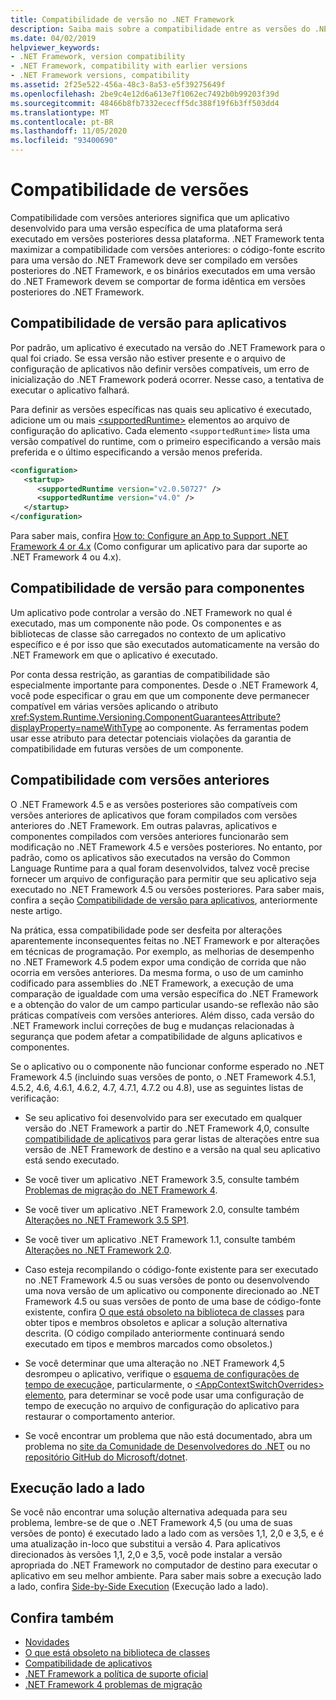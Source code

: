 ```yaml
---
title: Compatibilidade de versão no .NET Framework
description: Saiba mais sobre a compatibilidade entre as versões do .NET Framework, incluindo compatibilidade com versões anteriores e execução lado a lado.
ms.date: 04/02/2019
helpviewer_keywords:
- .NET Framework, version compatibility
- .NET Framework, compatibility with earlier versions
- .NET Framework versions, compatibility
ms.assetid: 2f25e522-456a-48c3-8a53-e5f39275649f
ms.openlocfilehash: 2be9c4e12d6a613e7f1062ec7492b0b99203f39d
ms.sourcegitcommit: 48466b8fb7332ececff5dc388f19f6b3ff503dd4
ms.translationtype: MT
ms.contentlocale: pt-BR
ms.lasthandoff: 11/05/2020
ms.locfileid: "93400690"
---
```

# <a name="version-compatibility"></a>Compatibilidade de versões

Compatibilidade com versões anteriores significa que um aplicativo desenvolvido para uma versão específica de uma plataforma será executado em versões posteriores dessa plataforma. .NET Framework tenta maximizar a compatibilidade com versões anteriores: o código-fonte escrito para uma versão do .NET Framework deve ser compilado em versões posteriores do .NET Framework, e os binários executados em uma versão do .NET Framework devem se comportar de forma idêntica em versões posteriores do .NET Framework.

## <a name="version-compatibility-for-apps"></a><a name="Apps"></a> Compatibilidade de versão para aplicativos

Por padrão, um aplicativo é executado na versão do .NET Framework para o qual foi criado. Se essa versão não estiver presente e o arquivo de configuração de aplicativos não definir versões compatíveis, um erro de inicialização do .NET Framework poderá ocorrer. Nesse caso, a tentativa de executar o aplicativo falhará.

Para definir as versões específicas nas quais seu aplicativo é executado, adicione um ou mais [\<supportedRuntime>](../configure-apps/file-schema/startup/supportedruntime-element.md) elementos ao arquivo de configuração do aplicativo. Cada elemento `<supportedRuntime>` lista uma versão compatível do runtime, com o primeiro especificando a versão mais preferida e o último especificando a versão menos preferida.

```xml
<configuration>
   <startup>
      <supportedRuntime version="v2.0.50727" />
      <supportedRuntime version="v4.0" />
   </startup>
</configuration>
```

Para saber mais, confira [How to: Configure an App to Support .NET Framework 4 or 4.x](how-to-configure-an-app-to-support-net-framework-4-or-4-5.md) (Como configurar um aplicativo para dar suporte ao .NET Framework 4 ou 4.x).

## <a name="version-compatibility-for-components"></a>Compatibilidade de versão para componentes

Um aplicativo pode controlar a versão do .NET Framework no qual é executado, mas um componente não pode. Os componentes e as bibliotecas de classe são carregados no contexto de um aplicativo específico e é por isso que são executados automaticamente na versão do .NET Framework em que o aplicativo é executado.

Por conta dessa restrição, as garantias de compatibilidade são especialmente importante para componentes. Desde o .NET Framework 4, você pode especificar o grau em que um componente deve permanecer compatível em várias versões aplicando o atributo <xref:System.Runtime.Versioning.ComponentGuaranteesAttribute?displayProperty=nameWithType> ao componente. As ferramentas podem usar esse atributo para detectar potenciais violações da garantia de compatibilidade em futuras versões de um componente.

## <a name="backward-compatibility"></a>Compatibilidade com versões anteriores

O .NET Framework 4.5 e as versões posteriores são compatíveis com versões anteriores de aplicativos que foram compilados com versões anteriores do .NET Framework. Em outras palavras, aplicativos e componentes compilados com versões anteriores funcionarão sem modificação no .NET Framework 4.5 e versões posteriores. No entanto, por padrão, como os aplicativos são executados na versão do Common Language Runtime para a qual foram desenvolvidos, talvez você precise fornecer um arquivo de configuração para permitir que seu aplicativo seja executado no .NET Framework 4.5 ou versões posteriores. Para saber mais, confira a seção [Compatibilidade de versão para aplicativos](#Apps), anteriormente neste artigo.

Na prática, essa compatibilidade pode ser desfeita por alterações aparentemente inconsequentes feitas no .NET Framework e por alterações em técnicas de programação. Por exemplo, as melhorias de desempenho no .NET Framework 4.5 podem expor uma condição de corrida que não ocorria em versões anteriores. Da mesma forma, o uso de um caminho codificado para assemblies do .NET Framework, a execução de uma comparação de igualdade com uma versão específica do .NET Framework e a obtenção do valor de um campo particular usando-se reflexão não são práticas compatíveis com versões anteriores. Além disso, cada versão do .NET Framework inclui correções de bug e mudanças relacionadas à segurança que podem afetar a compatibilidade de alguns aplicativos e componentes.

Se o aplicativo ou o componente não funcionar conforme esperado no .NET Framework 4.5 (incluindo suas versões de ponto, o .NET Framework 4.5.1, 4.5.2, 4.6, 4.6.1, 4.6.2, 4.7, 4.7.1, 4.7.2 ou 4.8), use as seguintes listas de verificação:

- Se seu aplicativo foi desenvolvido para ser executado em qualquer versão do .NET Framework a partir do .NET Framework 4,0, consulte [compatibilidade de aplicativos](application-compatibility.md) para gerar listas de alterações entre sua versão de .NET Framework de destino e a versão na qual seu aplicativo está sendo executado.

- Se você tiver um aplicativo .NET Framework 3.5, consulte também [Problemas de migração do .NET Framework 4](net-framework-4-migration-issues.md).

- Se você tiver um aplicativo .NET Framework 2.0, consulte também [Alterações no .NET Framework 3.5 SP1](/previous-versions/dotnet/articles/dd310284(v=msdn.10)).

- Se você tiver um aplicativo .NET Framework 1.1, consulte também [Alterações no .NET Framework 2.0](/previous-versions/aa570326(v=msdn.10)).

- Caso esteja recompilando o código-fonte existente para ser executado no .NET Framework 4.5 ou suas versões de ponto ou desenvolvendo uma nova versão de um aplicativo ou componente direcionado ao .NET Framework 4.5 ou suas versões de ponto de uma base de código-fonte existente, confira [O que está obsoleto na biblioteca de classes](../whats-new/whats-obsolete.md) para obter tipos e membros obsoletos e aplicar a solução alternativa descrita. (O código compilado anteriormente continuará sendo executado em tipos e membros marcados como obsoletos.)

- Se você determinar que uma alteração no .NET Framework 4,5 desrompeu o aplicativo, verifique o [esquema de configurações de tempo de execução](../configure-apps/file-schema/runtime/index.md)e, particularmente, o [ \<AppContextSwitchOverrides> elemento](../configure-apps/file-schema/runtime/appcontextswitchoverrides-element.md), para determinar se você pode usar uma configuração de tempo de execução no arquivo de configuração do aplicativo para restaurar o comportamento anterior.

- Se você encontrar um problema que não está documentado, abra um problema no [site da Comunidade de Desenvolvedores do .NET](https://aka.ms/feedback/report?space=61) ou no [repositório GitHub do Microsoft/dotnet](https://github.com/microsoft/dotnet/issues).

## <a name="side-by-side-execution"></a>Execução lado a lado

Se você não encontrar uma solução alternativa adequada para seu problema, lembre-se de que o .NET Framework 4,5 (ou uma de suas versões de ponto) é executado lado a lado com as versões 1,1, 2,0 e 3,5, e é uma atualização in-loco que substitui a versão 4. Para aplicativos direcionados às versões 1,1, 2,0 e 3,5, você pode instalar a versão apropriada do .NET Framework no computador de destino para executar o aplicativo em seu melhor ambiente. Para saber mais sobre a execução lado a lado, confira [Side-by-Side Execution](../deployment/side-by-side-execution.md) (Execução lado a lado).

## <a name="see-also"></a>Confira também

- [Novidades](../whats-new/index.md)
- [O que está obsoleto na biblioteca de classes](../whats-new/whats-obsolete.md)
- [Compatibilidade de aplicativos](application-compatibility.md)
- [.NET Framework a política de suporte oficial](https://dotnet.microsoft.com/platform/support/policy/dotnet-framework)
- [.NET Framework 4 problemas de migração](net-framework-4-migration-issues.md)
